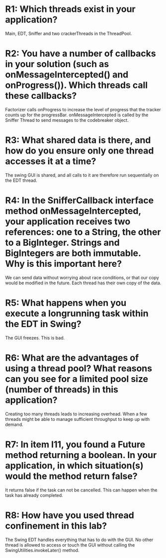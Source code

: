 # R1: Which threads exist in your application?
Main, EDT, Sniffer  and two crackerThreads in the ThreadPool.
# R2: You have a number of callbacks in your solution (such as onMessageIntercepted() and onProgress()). Which threads call these callbacks?
Factorizer calls onProgress to increase the level of progress that the tracker counts up for the progressBar. onMessageIntercepted is called by the Sniffer Thread to send messages to the codebreaker object.
# R3: What shared data is there, and how do you ensure only one thread accesses it at a time?
The swing GUI is shared, and all calls to it are therefore run sequentially on the EDT thread. 

# R4: In the SnifferCallback interface method onMessageIntercepted, your application receives two references: one to a String, the other to a BigInteger. Strings and BigIntegers are both immutable. Why is this important here?
We can send data without worrying about race conditions, or that our copy would be modified in the future. Each thread has their own copy of the data.

# R5: What happens when you execute a longrunning task within the EDT in Swing?
The GUI freezes. This is bad. 

# R6: What are the advantages of using a thread pool? What reasons can you see for a limited pool size (number of threads) in this application?
Creating too many threads leads to increasing overhead. When a few threads might be able to manage sufficient throughput to keep up with demand.

# R7: In item I11, you found a Future method returning a boolean. In your application, in which situation(s) would the method return false?
It returns false if the task can not be cancelled. This can happen when the task has already completed. 

# R8: How have you used thread confinement in this lab?
The Swing EDT handles everything that has to do with the GUI. No other thread is allowed to access or touch the GUI without calling the SwingUtilities.invokeLater() method. 
